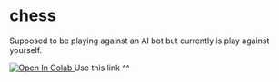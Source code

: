 # chess
Supposed to be playing against an AI bot but currently is play against yourself.

<a href="https://colab.research.google.com/github/NailEqualsFour/chess/Untitled.ipynb">
  <img src="https://colab.research.google.com/assets/colab-badge.svg" alt="Open In Colab"/>
</a>
Use this link ^^

